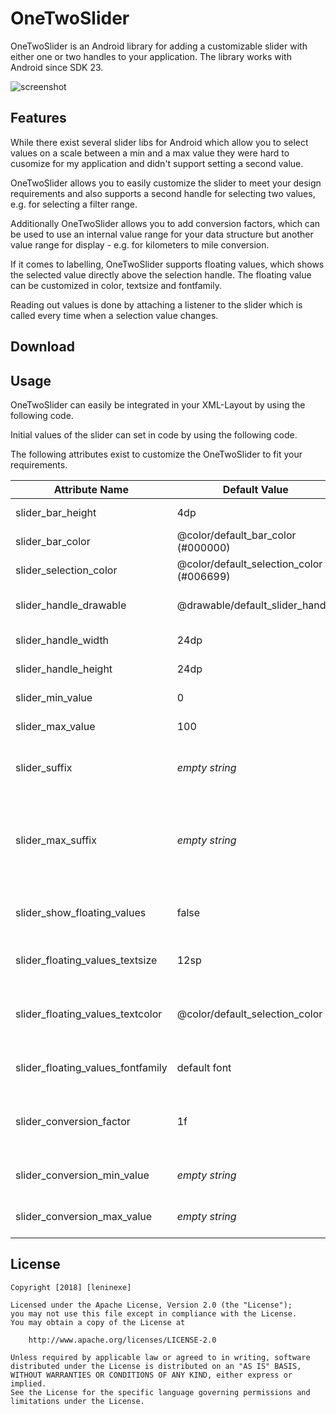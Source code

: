 # OneTwoSlider
OneTwoSlider is an Android library for adding a customizable slider with either one or two handles to your application. The library works with Android since SDK 23.

![screenshot](https://github.com/leninexe/OneTwoSlider/blob/master/screenshots/screenshot.png)

## Features
While there exist several slider libs for Android which allow you to select values on a scale between a min and a max value they were hard to cusomize for my application and didn't support setting a second value. 

OneTwoSlider allows you to easily customize the slider to meet your design requirements and also supports a second handle for selecting two values, e.g. for selecting a filter range.

Additionally OneTwoSlider allows you to add conversion factors, which can be used to use an internal value range for your data structure but another value range for display - e.g. for kilometers to mile conversion.

If it comes to labelling, OneTwoSlider supports floating values, which shows the selected value directly above the selection handle. The floating value can be customized in color, textsize and fontfamily.

Reading out values is done by attaching a listener to the slider which is called every time when a selection value changes.

## Download

## Usage
OneTwoSlider can easily be integrated in your XML-Layout by using the following code.

Initial values of the slider can set in code by using the following code.

The following attributes exist to customize the OneTwoSlider to fit your requirements.

Attribute Name | Default Value | Description
-------------- | ------------- | -----------
slider_bar_height | 4dp | Height of the slider bar
slider_bar_color | @color/default_bar_color (#000000) | Background color of the slider bar
slider_selection_color | @color/default_selection_color (#006699) | Background color of the selection bar
slider_handle_drawable | @drawable/default_slider_handle | Drawable that is used for the handle(s)
slider_handle_width | 24dp | Width of the slider handle
slider_handle_height | 24dp | Height of the slider handle
slider_min_value | 0 | Minimum value of the slider
slider_max_value | 100 | Maximum value of the slider
slider_suffix | *empty string* | String value that is used as suffix for floating values (if displayed)
slider_max_suffix | *empty string* | String value that is used as suffix instead of slider_suffix for floating values if value is maximum value (if displayed)
slider_show_floating_values | false | Set to true if you want to show floating values above the slider handle(s)
slider_floating_values_textsize | 12sp | Textsize of the floating values (if displayed)
slider_floating_values_textcolor | @color/default_selection_color | Textcolor of the floating values; if not explicitly set slider_selection_color is used (if displayed)
slider_floating_values_fontfamily | default font | Typeface used for the floating values (if displayed)
slider_conversion_factor | 1f | Conversion factor used for converting floating values from internal used values (if displayed)
slider_conversion_min_value | *empty string* | Min value for a converted floating value (if displayed)
slider_conversion_max_value | *empty string* | Max value for a converted floating value (if displayed)

## License
```
Copyright [2018] [leninexe]

Licensed under the Apache License, Version 2.0 (the "License");
you may not use this file except in compliance with the License.
You may obtain a copy of the License at

    http://www.apache.org/licenses/LICENSE-2.0

Unless required by applicable law or agreed to in writing, software
distributed under the License is distributed on an "AS IS" BASIS,
WITHOUT WARRANTIES OR CONDITIONS OF ANY KIND, either express or implied.
See the License for the specific language governing permissions and
limitations under the License.
```
